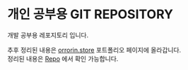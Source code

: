 # 개인 공부용 GIT REPOSITORY

개발 공부용 레포지토리 입니다.     

추후 정리된 내용은 [orrorin.store](https://orrorin.store) 포트폴리오 페이지에 올라갑니다.  
정리된 내용은 [Repo](https://github.com/yoosc89/Portfolio) 에서 확인 가능합니다.